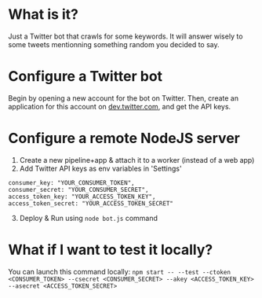 # What is it?
Just a Twitter bot that crawls for some keywords. It will answer wisely to some tweets mentionning something random you decided to say.

# Configure a Twitter bot
Begin by opening a new account for the bot on Twitter. Then, create an application for this account on [dev.twitter.com](http://dev.twitter.com), and get the API keys.

# Configure a remote NodeJS server
1) Create a new pipeline+app & attach it to a worker (instead of a web app)
2) Add Twitter API keys as env variables in 'Settings'
```
consumer_key: "YOUR_CONSUMER_TOKEN",
consumer_secret: "YOUR_CONSUMER_SECRET",
access_token_key: "YOUR_ACCESS_TOKEN_KEY",
access_token_secret: "YOUR_ACCESS_TOKEN_SECRET"
```
3) Deploy & Run using `node bot.js` command

# What if I want to test it locally?
You can launch this command locally: `npm start -- --test --ctoken <CONSUMER_TOKEN> --csecret <CONSUMER_SECRET> --akey <ACCESS_TOKEN_KEY> --asecret <ACCESS_TOKEN_SECRET>`
